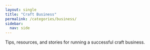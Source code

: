 ```yaml
---
layout: single
title: "Craft Business"
permalink: /categories/business/
sidebar:
  nav: side
---
```


Tips, resources, and stories for running a successful craft business.
